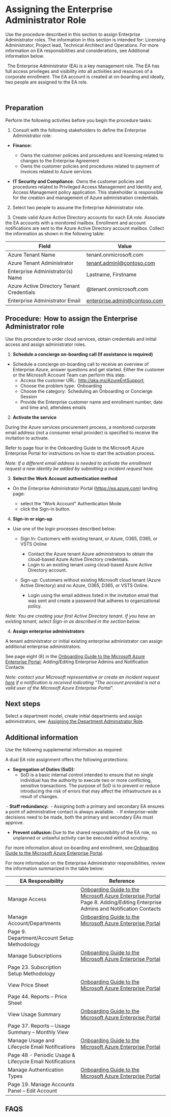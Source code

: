 # Assigning the Enterprise Administrator Role


Use the procedure described in this section to assign Enterprise Administrator roles. The information in this section is intended for: Licensing Administrator, Project lead, Technical Architect and Operations. For more information on EA responsibilities and considerations, see Additional information below.  

  
The Enterprise Administrator (EA) is a key management role. The EA has full access privileges and visibility into all activities and resources of a corporate enrollment. The EA account is created at on-boarding and ideally, two people are assigned to the EA role.    

  
  
  
## Preparation  

Perform the following activities before you begin the procedure tasks:  

 

1. Consult with the following stakeholders to define the Enterprise Administrator role:  


  - **Finance:**   
    - Owns the customer policies and procedures and licensing related to changes to the Enterprise Agreement  
    - Owns the customer policies and procedures related to payment of invoices related to Azure services  

  - **IT Security and Compliance**:  Owns the customer policies and procedures related to Privileged Access Management and Identity and, 
  Access Management policy application. This stakeholder is responsible for the creation and management of Azure administration 
  credentials.  

  
2. Select two people to assume the Enterprise Administrator role.  

  
3. Create valid Azure Active Directory accounts for each EA role. Associate the EA accounts with a monitored mailbox. Enrollment and account notifications are sent to the Azure Active Directory account mailbox. Collect the information as shown in the following table: 
  

| __Field__ | __Value__ |
|------------------------------|----------------------------|
| Azure Tenant Name    | tenant.onmicrosoft.com   | 
| Azure Tenant Administrator  | tenant.adminl@contoso.com    | 
| Enterprise Administrator(s) Name  | Lastname, Firstname   | 
| Azure Active Directory Tenant Credentials  | @tenant.onmicrosoft.com   | 
| Enterprise Administrator Email   | enterprise.admin@contoso.com   | 


 

## Procedure:  How to assign the Enterprise Administrator role  


Use this procedure to order cloud services, obtain credentials and initial access and assign administrator roles.  


1. **Schedule a concierge on-boarding call (If assistance is required)** 

  - Schedule a concierge on-boarding call to receive an overview of Enterprise Azure, answer questions and get started. Either the customer or the Microsoft Account Team can perform this step.    
     - Access the customer URL:  http://aka.ms/AzureEntSupport  
     - Choose the problem type:  Onboarding  
     - Choose the category:  Scheduling an Onboarding or Concierge Session  
     - Provide the Enterprise customer name and enrollment number, date and time and, attendees emails  

2. **Activate the service** 

During the Azure services procurement process, a monitored corporate email address (not a consumer email provider) is specified to receive the invitation to activate.  


Refer to page four in the Onboarding Guide to the Microsoft Azure Enterprise Portal for instructions on how to start the activation process. 


*Note: If a different email address is needed to activate the enrollment request a new identity be added by submitting a incident request here.*


 

3. **Select the Work Account authentication method** 

  - On the Enterprise Administrator Portal (https://ea.azure.com) landing page: 

     - select the "Work Account" Authentication Mode 
     - click the Sign-in button. 



4. **Sign-in or sign-up** 

  - Use one of the login processes described below: 

    - Sign In: Customers with existing tenant, or Azure, O365, D365, or VSTS Online 

        - Contact the Azure tenant Azure administrators to obtain the cloud-based Azure Active Directory credentials.  
        - Login to an existing tenant using cloud-based Azure Active Directory account. 

    - Sign-up: Customers without existing Microsoft cloud tenant (Azure Active Directory) and no Azure, O365, D365, or VSTS Online. 

        - Login using the email address listed in the invitation email that was sent and create a password that adheres to organizational policy. 

  *Note: You are creating your first Active Directory tenant. If you have an existing tenant, select Sign-in as described in the section below.*


 
4. **Assign enterprise administrators** 

A tenant administrator or initial existing enterprise administrator can assign additional enterprise administrators.  


See page eight (8) in the [Onboarding Guide to the Microsoft Azure Enterprise Portal](https://eaportalonboardingvideos.blob.core.windows.net/onboardingvideos/AzureDirectEACustomerOnboardingGuide_En.pdf); Adding/Editing Enterprise Admins and Notification 
Contacts 

*Note: contact your Microsoft representative or create an incident request [here](https://support.microsoft.com/en-us/getsupport?tenant=classiccommercial&locale=en-us&supportregion=en-us&pesid=15736&sd=&oaspworkflow=start_1.0.0.0&wf=0&ccsid=636488191207337879&forceorigin=esmc) if a notification is received indicating "The account provided is not a valid user of the Microsoft Azure Enterprise Portal".* 


## Next steps 


Select a department model, create initial departments and assign administrators, see:  [Assigning the Department Administrator Role](1.2-Assigning-the-Department-Administrator-Role.md). 


 

## Additional information 


Use the following supplemental information as required:  


A dual EA role assignment offers the following protections:  
  

  - **Segregation of Duties (SoD):**  
    - SoD is a basic internal control intended to ensure that no single individual has the authority to execute two or more conflicting, sensitive transactions. The purpose of SoD is to prevent or reduce introducing the risk of errors that may affect the infrastructure as a result of changes.    


 - **Staff redundancy:**  
    - Assigning both a primary and secondary EA ensures a point of administrative contact is always available. 
    - If enterprise-wide decisions need to be made, both the primary and secondary EAs must approve.  
 
 
 - **Prevent collusion:** Due to the shared responsibility of the EA role, no unplanned or unlawful activity can be executed without scrutiny.  


 For more information about on-boarding and enrollment, see:[Onboarding Guide to the Microsoft Azure Enterprise Portal](https://eaportalonboardingvideos.blob.core.windows.net/onboardingvideos/AzureDirectEACustomerOnboardingGuide_En.pdf). 




For more information on the Enterprise Administrator responsibilities, review the information summarized in the table below:  


| __EA Responsibility__ | __Reference__ |
|------------------------------|----------------------------|
| Manage Access   | [Onboarding Guide to the Microsoft Azure Enterprise Portal](https://eaportalonboardingvideos.blob.core.windows.net/onboardingvideos/AzureDirectEACustomerOnboardingGuide_En.pdf)                  Page 8. Adding/Editing Enterprise Admins and Notification Contacts  | 
| Manage Account/Departments  | [Onboarding Guide to the Microsoft Azure Enterprise Portal](https://eaportalonboardingvideos.blob.core.windows.net/onboardingvideos/AzureDirectEACustomerOnboardingGuide_En.pdf) 
Page 9. Department/Account Setup Methodology  | 
| Manage Subscriptions   | [Onboarding Guide to the Microsoft Azure Enterprise Portal](https://eaportalonboardingvideos.blob.core.windows.net/onboardingvideos/AzureDirectEACustomerOnboardingGuide_En.pdf) 
Page 23. Subscription Setup Methodology | 
| View Price Sheet   | [Onboarding Guide to the Microsoft Azure Enterprise Portal](https://eaportalonboardingvideos.blob.core.windows.net/onboardingvideos/AzureDirectEACustomerOnboardingGuide_En.pdf) 
Page 44. Reports – Price Sheet | 
| View Usage Summary   | [Onboarding Guide to the Microsoft Azure Enterprise Portal](https://eaportalonboardingvideos.blob.core.windows.net/onboardingvideos/AzureDirectEACustomerOnboardingGuide_En.pdf) 
Page 37.  Reports – Usage Summary – Monthly View | 
| Manage Usage and Lifecycle Email Notifications    | [Onboarding Guide to the Microsoft Azure Enterprise Portal](https://eaportalonboardingvideos.blob.core.windows.net/onboardingvideos/AzureDirectEACustomerOnboardingGuide_En.pdf) 
Page 48 - Periodic Usage & Lifecycle Email Notifications  | 
| Manage Authentication Types     | [Onboarding Guide to the Microsoft Azure Enterprise Portal](https://eaportalonboardingvideos.blob.core.windows.net/onboardingvideos/AzureDirectEACustomerOnboardingGuide_En.pdf) 
Page 19. Manage Accounts Panel – Edit Account  | 


## FAQS
